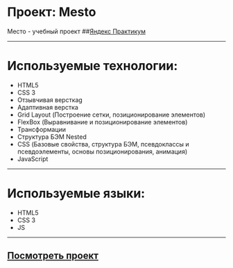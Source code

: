 # Проект: Mesto

Место - учебный проект ##[Яндекс Практикум](https://practicum.yandex.ru/)

---

# Используемые технологии:

* HTML5
* CSS 3
* Отзывчивая версткаg
* Адаптивная верстка
* Grid Layout (Построение сетки, позиционирование элементов)
* FlexBox (Выравнивание и позиционирование элементов)
* Трансформации
* Структура БЭМ Nested
* CSS (Базовые свойства, структура БЭМ, псевдоклассы и псевдоэлементы, основы позиционирования, анимация)
* JavaScript

---

# Используемые языки:

* HTML5
* CSS 3
* JS

---

## [Посмотреть проект](https://voice92.github.io/mesto-project/)

